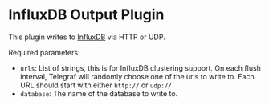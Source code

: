 # InfluxDB Output Plugin

This plugin writes to [InfluxDB](https://www.influxdb.com) via HTTP or UDP.

Required parameters:

* `urls`: List of strings, this is for InfluxDB clustering
support. On each flush interval, Telegraf will randomly choose one of the urls
to write to. Each URL should start with either `http://` or `udp://`
* `database`: The name of the database to write to.


